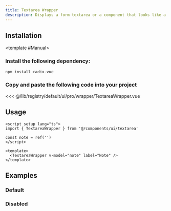 ```yaml
---
title: Textarea Wrapper
description: Displays a form textarea or a component that looks like a textarea.
---
```


<ComponentPreview name="TextareaWrapperDemo" />

## Installation

<TabPreview name="CLI">
<template #CLI>

```bash
npx shadcn-vue@latest add wrapper-textarea
```
</template>

<template #Manual>

<Steps>

### Install the following dependency:

```bash
npm install radix-vue
```

### Copy and paste the following code into your project

<<< @/lib/registry/default/ui/pro/wrapper/TextareaWrapper.vue

</Steps>

</template>
</TabPreview>

## Usage

```vue
<script setup lang="ts">
import { TextareaWrapper } from '@/components/ui/textarea'

const note = ref('')
</script>

<template>
  <TextareaWrapper v-model="note" label="Note" />
</template>
```

## Examples

### Default

<ComponentPreview name="TextareaWrapperDemo" />

### Disabled

<ComponentPreview name="TextareaWrapperDisabled" />
